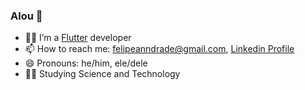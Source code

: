 ### Alou 👋

- 👨‍💻 I’m a [Flutter](https://github.com/flutter/flutter) developer
- 📫 How to reach me: felipeanndrade@gmail.com, [Linkedin Profile](https://www.linkedin.com/in/felpsisonfire/)
- 😄 Pronouns: he/him, ele/dele
- 👨‍🔬 Studying Science and Technology
